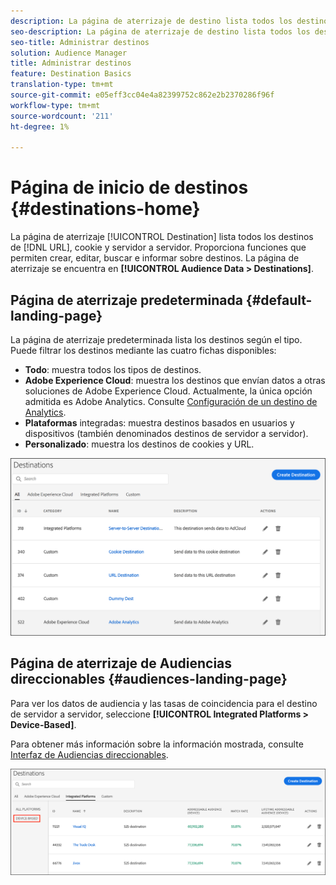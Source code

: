 ```yaml
---
description: La página de aterrizaje de destino lista todos los destinos de URL, cookie y servidor a servidor. Proporciona funciones que permiten crear, editar, buscar e informar sobre destinos. La página de aterrizaje se encuentra en Datos de Audiencia > Destinos.
seo-description: La página de aterrizaje de destino lista todos los destinos de URL, cookie y servidor a servidor. Proporciona funciones que permiten crear, editar, buscar e informar sobre destinos. La página de aterrizaje se encuentra en Datos de Audiencia > Destinos.
seo-title: Administrar destinos
solution: Audience Manager
title: Administrar destinos
feature: Destination Basics
translation-type: tm+mt
source-git-commit: e05eff3cc04e4a82399752c862e2b2370286f96f
workflow-type: tm+mt
source-wordcount: '211'
ht-degree: 1%

---
```




# Página de inicio de destinos {#destinations-home}

La página de aterrizaje [!UICONTROL Destination] lista todos los destinos de [!DNL URL], cookie y servidor a servidor. Proporciona funciones que permiten crear, editar, buscar e informar sobre destinos. La página de aterrizaje se encuentra en **[!UICONTROL Audience Data > Destinations]**.

## Página de aterrizaje predeterminada {#default-landing-page}

<!-- destinations-home.xml -->

La página de aterrizaje predeterminada lista los destinos según el tipo. Puede filtrar los destinos mediante las cuatro fichas disponibles:

* **Todo**: muestra todos los tipos de destinos.
* **Adobe Experience Cloud**: muestra los destinos que envían datos a otras soluciones de Adobe Experience Cloud. Actualmente, la única opción admitida es Adobe Analytics. Consulte [Configuración de un destino de Analytics](/help/using/features/destinations/create-analytics-destination.md).
* **Plataformas** integradas: muestra destinos basados en usuarios y dispositivos (también denominados destinos de servidor a servidor).
* **Personalizado**: muestra los destinos de cookies y URL.


![](assets/destinations-landing.png)

## Página de aterrizaje de Audiencias direccionables {#audiences-landing-page}

Para ver los datos de audiencia y las tasas de coincidencia para el destino de servidor a servidor, seleccione **[!UICONTROL Integrated Platforms > Device-Based]**.

Para obtener más información sobre la información mostrada, consulte [Interfaz de Audiencias direccionables](/help/using/features/addressable-audiences.md#addressable-audience-interface).

![](/help/using/features/assets/addressable-audiences-landing.png)